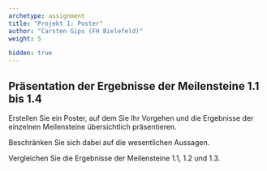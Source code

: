 ```yaml
---
archetype: assignment
title: "Projekt 1: Poster"
author: "Carsten Gips (FH Bielefeld)"
weight: 5

hidden: true
---
```




## Präsentation der Ergebnisse der Meilensteine 1.1 bis 1.4

Erstellen Sie ein Poster, auf dem Sie Ihr Vorgehen und die Ergebnisse der
einzelnen Meilensteine übersichtlich präsentieren.

Beschränken Sie sich dabei auf die wesentlichen Aussagen.

Vergleichen Sie die Ergebnisse der Meilensteine 1.1, 1.2 und 1.3.
